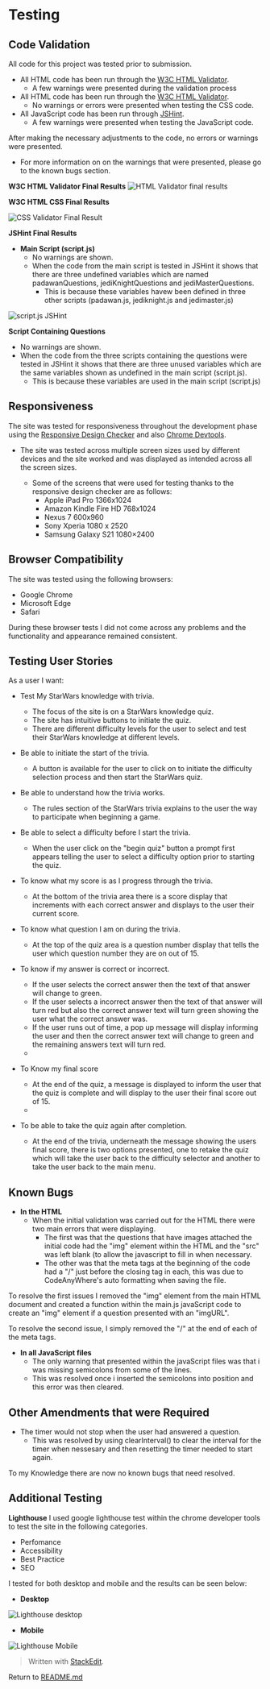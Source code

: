 # Testing

## Code Validation

All code for this project was tested prior to submission.

 - All HTML code has been run through the [W3C HTML Validator](https://validator.w3.org/).
	 - A few warnings were presented during the validation process
- All HTML code has been run through the [W3C HTML Validator](https://validator.w3.org/).
	 -   No warnings or errors were presented when testing the CSS code.
 - All JavaScript code has been run through [JSHint](https://jshint.com/).
	 -  A few warnings were presented when testing the JavaScript code.

After making the necessary adjustments to the code, no errors or warnings were presented.

 - For more information on on the warnings that were presented, please go to the known bugs section.

**W3C HTML Validator Final Results**
![HTML Validator final results](https://github.com/GreenNinjaBoy/Star-Wars-Trivia-PP2/blob/main/assets/readme-images/html-validator-image.png?raw=true)

**W3C HTML CSS Final Results**

![CSS Validator Final Result](https://github.com/GreenNinjaBoy/Star-Wars-Trivia-PP2/blob/main/assets/readme-images/css-validator-image.png?raw=true)



 **JSHint Final Results**

 - **Main Script (script.js)**
	 - No warnings are shown.
	 - When the code from the main script is tested in JSHint it shows that there are three undefined variables which are named padawanQuestions, jediKnightQuestions and jediMasterQuestions.
		 - This is because these variables havew been defined in three other scripts (padawan.js, jediknight.js and jedimaster.js)

 ![script.js JSHint](https://github.com/GreenNinjaBoy/Star-Wars-Trivia-PP2/blob/main/assets/readme-images/script.js-validator-image.png?raw=true)

**Script Containing Questions**

 - No warnings are shown.
 - When the code from the three scripts containing the questions were tested in JSHint it shows that there are three unused variables which are the same variables shown as undefined in the main script (script.js).
	 - This is because these variables are used in the main script (script.js)


## Responsiveness

The site was tested for responsiveness throughout the development phase using the  [Responsive Design Checker](https://responsivedesignchecker.com/) and also [Chrome Devtools](https://developer.chrome.com/docs/devtools/).

 - The site was tested across multiple screen sizes used by different devices and the site worked and was displayed as intended across all the screen sizes.

	- Some of the screens that were used for testing thanks to the responsive design checker are as follows:
		- 	Apple iPad Pro 1366x1024
		- Amazon Kindle Fire HD 768x1024
		- Nexus 7 600x960
		- Sony Xperia 1080 x 2520
		- Samsung Galaxy S21 1080×2400

## Browser Compatibility
The site was tested using the following browsers:

 - Google Chrome
 - Microsoft Edge
 - Safari

During these browser tests I did not come across any problems and the functionality  and appearance remained consistent.

## Testing User Stories

As a user I want:

 - Test My StarWars knowledge with trivia.
	 - The focus of the site is on a StarWars knowledge quiz.
	 - The site has intuitive buttons to initiate the quiz.
	 - There are different difficulty levels for the user to select and test their StarWars knowledge at different levels.
	 
 - Be able to initiate the start of the trivia.
	 - A button is available for the user to click on to initiate the difficulty selection process and then start the StarWars quiz.
 
 - Be able to understand how the trivia works.
	 - The rules section of the StarWars trivia explains to the user the way to participate when beginning a game.

 - Be able to select a difficulty before I start the trivia.
	 - When the user click on the "begin quiz" button a prompt first appears telling the user to select a difficulty option prior to starting the quiz.

 - To know what my score is as I progress through the trivia.
	 - At the bottom of the trivia area there is a score display that increments with each correct answer and displays to the user their current score.

 - To know what question I am on during the trivia.
	 - At the top of the quiz area is a question number display that  tells the user which question number they are on out of 15.

 - To know if my answer is correct or incorrect.
	 - If the user selects the correct answer then the text of that answer will change to green.
	 - If the user selects a incorrect answer then the text of that answer will turn red but also the correct answer text will turn green showing the user what the correct answer was.
	 - If the  user runs out of time, a pop up message will display informing the user and then the correct answer text will change to green and the remaining answers text will turn red.
	 - 
 - To Know my final score
	 - At the end of the quiz, a message is displayed to inform the user that the quiz is complete and will display to the user their final score out of 15.
	 - 
 - To be able to take the quiz again after completion. 
	 - At the end of the trivia, underneath the message showing the users final score, there is two options presented, one to retake the quiz which will take the user back to the difficulty selector and another to take the user back to the main menu.

## Known Bugs

 - **In the HTML**
	 -  When the initial validation was carried out for the HTML there were two  main errors that were displaying.
		 - The first was that the questions that  have images attached the initial code had the "img" element within the HTML and the "src" was left blank (to allow the javascript to fill in when necessary.
		 - The other was that the meta tags at the beginning of the code had a "/" just before the closing tag in each, this was due to CodeAnyWhere's auto formatting when saving the file.

To resolve the first issues I removed the "img" element from the main HTML document and created a function within the main.js javaScript code to create an "img" element if a question presented with an "imgURL".

To resolve the second issue, I simply removed the "/" at the end of each of the meta tags.

 - **In all JavaScript files**
	 - The only warning that presented within the javaScript files was that i was missing semicolons from some of the lines.
	 - This was resolved once i inserted the semicolons into position and this error was then cleared.

## Other Amendments that were Required

 - The timer would not stop when the user had answered a question.
	 - This was resolved by using clearInterval() to clear the interval for the timer when nessesary and then resetting the timer needed to start again.

To my Knowledge there are now no known bugs that need resolved.

## Additional Testing

**Lighthouse**
I used google lighthouse test within the chrome developer tools to test the site in the following categories.

 - Perfomance
 - Accessibility
 - Best Practice
 - SEO

I tested for both desktop and mobile and the results can be seen below:

 - **Desktop**
 
![Lighthouse desktop](https://github.com/GreenNinjaBoy/Star-Wars-Trivia-PP2/blob/main/assets/readme-images/lighthouse-desktop-test.png?raw=true)

 - **Mobile**

![Lighthouse Mobile](https://github.com/GreenNinjaBoy/Star-Wars-Trivia-PP2/blob/main/assets/readme-images/lighthouse-mobile-test.png?raw=true)
> Written with [StackEdit](https://stackedit.io/).

Return to [README.md](https://github.com/GreenNinjaBoy/Star-Wars-Trivia-PP2/blob/main/README.md)
